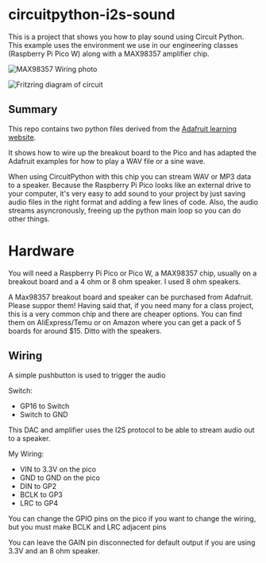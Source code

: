 # circuitpython-i2s-sound
This is a project that shows you how to play sound using Circuit Python. This example uses the environment we use in our engineering classes (Raspberry Pi Pico W) along with a MAX98357 amplifier chip.

![MAX98357 Wiring photo](https://ericzundel.github.io/circuitpython-i2s-sound/MAX98357-wiring.jpg)

![Fritzring diagram of circuit](https://ericzundel.github.io/circuitpython-i2s-sound/fritzring-diagram.png)
## Summary

This repo contains two python files derived from the 
[Adafruit learning website](https://learn.adafruit.com/adafruit-max98357-i2s-class-d-mono-amp).

It shows how to wire up the breakout board to the Pico and has adapted the Adafruit examples for how to play a WAV file or a sine wave.

When using CircuitPython with this chip you can stream WAV or MP3 data to a speaker. Because the Raspberry Pi Pico looks like an external drive to your computer, it's very easy to add sound to your project by just saving audio files in the right format and adding a few lines of code.  Also, the audio streams asyncronously, freeing up the python main loop so you can do other things.

# Hardware

You will need a Raspberry Pi Pico or Pico W, a MAX98357 chip, usually on a breakout board and a 4 ohm or 8 ohm speaker. I used 8 ohm speakers.

A Max98357 breakout board and speaker can be purchased from Adafruit.  Please suppor them! Having said that, if you need many for a class project, this is a very common chip and there are cheaper options. You can find them on AliExpress/Temu or on Amazon where you can get a pack of 5 boards for around $15.  Ditto with the speakers. 

## Wiring

A simple pushbutton is used to trigger the audio

Switch:
-   GP16 to Switch  
-   Switch to GND

This DAC and amplifier uses the I2S protocol to be able to stream audio out to a speaker.

My Wiring:
-   VIN to 3.3V on the pico
-   GND to GND on the pico
-   DIN to GP2
-   BCLK to GP3
-   LRC to GP4


You can change the GPIO pins on the pico if you want to change the wiring, but you
 must make BCLK and LRC adjacent pins

You can leave the GAIN pin disconnected for default output if you are using 3.3V and an 8 ohm speaker.
